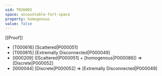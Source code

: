 ```yaml
---
uid: T026002
space: uncountable-fort-space
property: homogenous
value: false
---
```

[[Proof]]

* [T000616] [Scattered|P000051]
* [T000615] [Extremally Disconnected|P000049]
* [I000209] ([Scattered|P000051] + [homogenous|P000086]) => [Discrete|P000052]
* [I000044] [Discrete|P000052] => [Extremally Disconnected|P000049]


